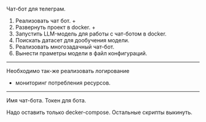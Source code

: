 Чат-бот для телеграм.

1. Реализовать чат бот. +
2. Развернуть проект в docker. +
3. Запустить LLM-модель для работы с чат-ботом в docker.
4. Поискать датасет для дообучения модели.
5. Реализовать многозадачный чат-бот.
6. Вынести праметры модели в файл конфигураций.
-------------------------------------------------------
Необходимо так-же реализовать логирование 
+ мониторинг потребления ресурсов.
-------------------------------------------------------

Имя чат-бота.
Токен для бота.

Надо оставить только decker-compose. Остальные скрипты выкинуть.